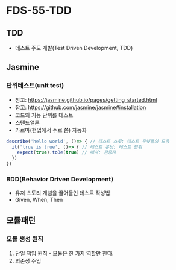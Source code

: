 FDS-55-TDD
========

## TDD
- 테스트 주도 개발(Test Driven Development, TDD)

## Jasmine
### 단위테스트(unit test)
- 참고: <https://jasmine.github.io/pages/getting_started.html>
- 참고: <https://github.com/jasmine/jasmine#installation>
- 코드의 기능 단위를 테스트
- 스탠드얼론
- 카르마(현업에서 주로 씀) 자동화
```js
describe('hello world', ()=> { // 테스트 스윗: 테스트 유닛들의 모음 
  it('true is true', ()=> { // 테스트 유닛: 테스트 단위
    expect(true).toBe(true) // 매쳐: 검증자 
  })
})
```

### BDD(Behavior Driven Development)
- 유저 스토리 개념을 끌어들인 테스트 작성법
- Given, When, Then 


## 모듈패턴
### 모듈 생성 원칙
1. 단일 책임 원칙 - 모듈은 한 가지 역할만 한다.
2. 의존성 주입

